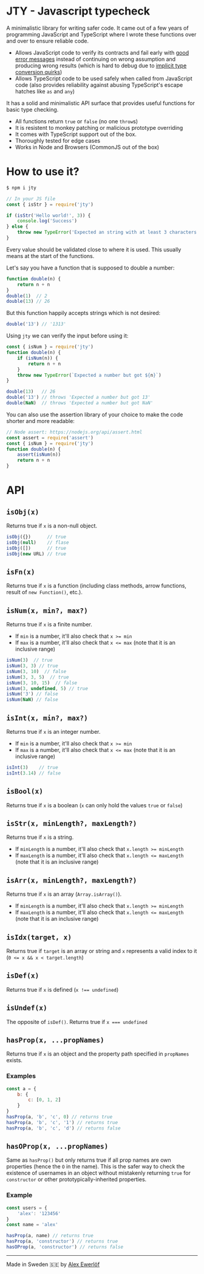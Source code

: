 # JTY - Javascript typecheck

A minimalistic library for writing safer code. It came out of a few years of programming JavaScript and TypeScript where I wrote these functions over and over to ensure reliable code.

* Allows JavaScript code to verify its contracts and fail early with [good error messages](https://medium.com/hackernoon/what-makes-a-good-error-710d02682a68) instead of continuing on wrong assumption and producing wrong results (which is hard to debug due to [implicit type conversion quirks](https://2ality.com/2013/04/quirk-implicit-conversion.html))
* Allows TypeScript code to be used safely when called from JavaScript code (also provides reliability against abusing TypeScript's escape hatches like `as` and `any`)

It has a solid and minimalistic API surface that provides useful functions for basic type checking.

* All functions return `true` or `false` (no one `throw`s)
* It is resistent to monkey patching or malicious prototype overriding
* It comes with TypeScript support out of the box.
* Thoroughly tested for edge cases
* Works in Node and Browsers (CommonJS out of the box)

# How to use it?

```bash
$ npm i jty
```

```js
// In your JS file
const { isStr } = require('jty')

if (isStr('Hello world!', 3)) {
    console.log('Success')
} else {
    throw new TypeError('Expected an string with at least 3 characters')
}
```

Every value should be validated close to where it is used.
This usually means at the start of the functions.

Let's say you have a function that is supposed to double a number:

```js
function double(n) {
    return n + n
}
double(1)  // 2
double(13) // 26
```

But this function happily accepts strings which is not desired:

```js
double('13') // '1313'
```

Using `jty` we can verify the input before using it:

```js
const { isNum } = require('jty')
function double(n) {
    if (isNum(n)) {
        return n + n
    }
    throw new TypeError(`Expected a number but got ${n}`)
}

double(13)   // 26
double('13') // throws 'Expected a number but got 13'
double(NaN)  // throws 'Expected a number but got NaN'
```

You can also use the assertion library of your choice to make the code shorter and more readable:

```js
// Node assert: https://nodejs.org/api/assert.html
const assert = require('assert')
const { isNum } = require('jty')
function double(n) {
    assert(isNum(n))
    return n + n
}
```

# API

## `isObj(x)`

Returns true if `x` is a non-null object.

```js
isObj({})      // true
isObj(null)    // flase
isObj([])      // true
isObj(new URL) // true
```

## `isFn(x)`

Returns true if `x` is a function (including class methods, arrow functions, result of `new Function()`, etc.).

## `isNum(x, min?, max?)`

Returns true if `x` is a finite number.
* If `min` is a number, it'll also check that `x >= min`
* If `max` is a number, it'll also check that `x <= max` (note that it is an inclusive range)

```js
isNum(3)  // true
isNum(3, 3) // true
isNum(3, 10)  // false
isNum(3, 3, 5)  // true
isNum(3, 10, 15)  // false
isNum(3, undefined, 5) // true
isNum('3') // false
isNum(NaN) // false
```

## `isInt(x, min?, max?)`

Returns true if `x` is an integer number.
* If `min` is a number, it'll also check that `x >= min`
* If `max` is a number, it'll also check that `x <= max` (note that it is an inclusive range)

```js
isInt(3)    // true
isInt(3.14) // false
```

## `isBool(x)`

Returns true if `x` is a boolean (`x` can only hold the values `true` or `false`)

## `isStr(x, minLength?, maxLength?)`

Returns true if `x` is a string.

* If `minLength` is a number, it'll also check that `x.length >= minLength`
* If `maxLength` is a number, it'll also check that `x.length <= maxLength` (note that it is an inclusive range)

## `isArr(x, minLength?, maxLength?)`

Returns true if `x` is an array (`Array.isArray()`).

* If `minLength` is a number, it'll also check that `x.length >= minLength`
* If `maxLength` is a number, it'll also check that `x.length <= maxLength` (note that it is an inclusive range)

## `isIdx(target, x)`

Returns true if `target` is an array or string and `x` represents a valid index to it (`0 <= x && x < target.length`)

## `isDef(x)`

Returns true if `x` is defined (`x !== undefined`)

## `isUndef(x)`

The opposite of `isDef()`. Returns true if `x === undefined`

## `hasProp(x, ...propNames)`

Returns true if `x` is an object and the property path specified in `propNames` exists.

### Examples

```js
const a = {
    b: {
        c: [0, 1, 2]
    }
}
hasProp(a, 'b', 'c', 0) // returns true
hasProp(a, 'b', 'c', '1') // returns true
hasProp(a, 'b', 'c', 'd') // returns false
```

## `hasOProp(x, ...propNames)`

Same as `hasProp()` but only returns true if all prop names are own properties (hence the `O` in the name). This is the safer way to check the existence of usernames in an object without mistakenly returning `true` for `constructor` or other prototypically-inherited properties.

### Example

```js
const users = {
    'alex': '123456'
}
const name = 'alex'

hasProp(a, name) // returns true
hasProp(a, 'constructor') // returns true
hasOProp(a, 'constructor') // returns false
```

---

Made in Sweden 🇸🇪 by [Alex Ewerlöf](https://twitter.com/alexewerlof)
